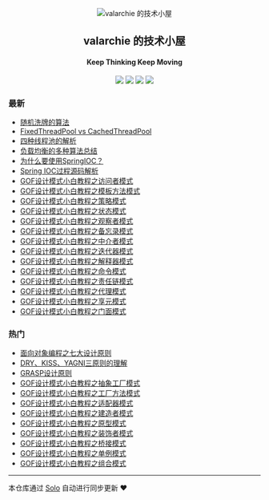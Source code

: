 <p align="center"><img alt="valarchie 的技术小屋" src="/skins/personal/monitor.png"></p><h2 align="center">
valarchie 的技术小屋
</h2>

<h4 align="center">Keep Thinking Keep Moving </h4>
<p align="center"><a title="valarchie 的技术小屋" target="_blank" href="https://github.com/valarchie/solo-blog"><img src="https://img.shields.io/github/last-commit/valarchie/solo-blog.svg?style=flat-square&color=FF9900"></a>
<a title="GitHub repo size in bytes" target="_blank" href="https://github.com/valarchie/solo-blog"><img src="https://img.shields.io/github/repo-size/valarchie/solo-blog.svg?style=flat-square"></a>
<a title="Solo Version" target="_blank" href="https://github.com/b3log/solo/releases"><img src="https://img.shields.io/badge/solo-3.6.3-f1e05a.svg?style=flat-square&color=blueviolet"></a>
<a title="Hits" target="_blank" href="https://github.com/b3log/hits"><img src="https://hits.b3log.org/valarchie/solo-blog.svg"></a></p>

### 最新

* [随机洗牌的算法](http://vc2x.com/articles/2019/09/17/1568726124958.html)
* [FixedThreadPool vs CachedThreadPool](http://vc2x.com/articles/2019/09/17/1568650653725.html)
* [四种线程池的解析](http://vc2x.com/articles/2019/09/13/1568313221187.html)
* [负载均衡的多种算法总结](http://vc2x.com/articles/2019/09/11/1568215393336.html)
* [为什么要使用SpringIOC？](http://vc2x.com/articles/2019/09/11/1568140055310.html)
* [Spring IOC过程源码解析](http://vc2x.com/articles/2019/09/10/1568056055049.html)
* [GOF设计模式小白教程之访问者模式](http://vc2x.com/articles/2019/09/03/1567441029372.html)
* [GOF设计模式小白教程之模板方法模式](http://vc2x.com/articles/2019/09/02/1567433576191.html)
* [GOF设计模式小白教程之策略模式](http://vc2x.com/articles/2019/09/02/1567431733717.html)
* [GOF设计模式小白教程之状态模式](http://vc2x.com/articles/2019/09/02/1567428119064.html)
* [GOF设计模式小白教程之观察者模式](http://vc2x.com/articles/2019/09/02/1567353976664.html)
* [GOF设计模式小白教程之备忘录模式](http://vc2x.com/articles/2019/09/01/1567351799096.html)
* [GOF设计模式小白教程之中介者模式](http://vc2x.com/articles/2019/09/01/1567347146585.html)
* [GOF设计模式小白教程之迭代器模式](http://vc2x.com/articles/2019/09/01/1567337727496.html)
* [GOF设计模式小白教程之解释器模式](http://vc2x.com/articles/2019/09/01/1567330721988.html)
* [GOF设计模式小白教程之命令模式](http://vc2x.com/articles/2019/08/31/1567184640690.html)
* [GOF设计模式小白教程之责任链模式](http://vc2x.com/articles/2019/08/30/1567173749378.html)
* [GOF设计模式小白教程之代理模式](http://vc2x.com/articles/2019/08/30/1567168824293.html)
* [GOF设计模式小白教程之享元模式](http://vc2x.com/articles/2019/08/30/1567140860991.html)
* [GOF设计模式小白教程之门面模式](http://vc2x.com/articles/2019/08/30/1567097336088.html)

### 热门

* [面向对象编程之七大设计原则](http://vc2x.com/articles/2019/08/19/1566223268202.html)
* [DRY、KISS、YAGNI三原则的理解](http://vc2x.com/articles/2019/08/26/1566828677950.html)
* [GRASP设计原则](http://vc2x.com/articles/2019/08/25/1566743132477.html)
* [GOF设计模式小白教程之抽象工厂模式](http://vc2x.com/articles/2019/08/27/1566911407928.html)
* [GOF设计模式小白教程之工厂方法模式](http://vc2x.com/articles/2019/08/27/1566915685862.html)
* [GOF设计模式小白教程之适配器模式](http://vc2x.com/articles/2019/08/28/1567003870694.html)
* [GOF设计模式小白教程之建造者模式](http://vc2x.com/articles/2019/08/28/1566923749074.html)
* [GOF设计模式小白教程之原型模式](http://vc2x.com/articles/2019/08/28/1566996400628.html)
* [GOF设计模式小白教程之装饰者模式](http://vc2x.com/articles/2019/08/29/1567089347009.html)
* [GOF设计模式小白教程之桥接模式](http://vc2x.com/articles/2019/08/29/1567086811036.html)
* [GOF设计模式小白教程之单例模式](http://vc2x.com/articles/2019/08/28/1566998769428.html)
* [GOF设计模式小白教程之组合模式](http://vc2x.com/articles/2019/08/29/1567094110028.html)



---

本仓库通过 [Solo](https://github.com/b3log/solo) 自动进行同步更新 ❤️ 